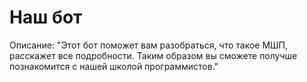 # Наш бот

Описание: "Этот бот поможет вам разобраться, что такое МШП, расскажет все подробности. Таким образом вы сможете получше познакомится с нашей школой программистов."

